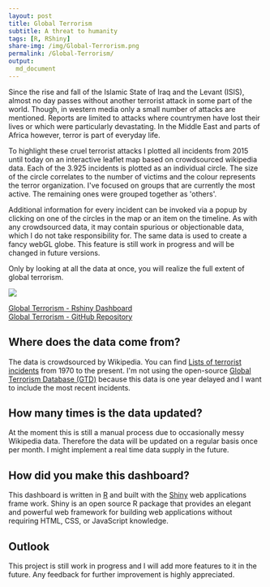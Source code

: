 ```yaml
---
layout: post
title: Global Terrorism
subtitle: A threat to humanity
tags: [R, RShiny]
share-img: /img/Global-Terrorism.png
permalink: /Global-Terrorism/
output:
  md_document
---
```




Since the rise and fall of the Islamic State of Iraq and the Levant (ISIS), almost no day passes without another terrorist attack in some part of the world. Though, in western media only a small number of attacks are mentioned. Reports are limited to attacks where countrymen have lost their lives or which were particularly devastating. In the Middle East and parts of Africa however, terror is part of everyday life.

To highlight these cruel terrorist attacks I plotted all incidents from 2015 until today on an interactive leaflet map based on crowdsourced wikipedia data. Each of the 3.925 incidents is plotted as an individual circle. The size of the circle correlates to the number of victims and the colour represents the terror organization. I've focused on groups that are currently the most active. The remaining ones were grouped together as 'others'.

Additional information for every incident can be invoked via a popup by clicking on one of the circles in the map or an item on the timeline. As with any crowdsourced data, it may contain spurious or objectionable data, which I do not take responsibility for. The same data is used to create a fancy webGL globe. This feature is still work in progress and will be changed in future versions.

Only by looking at all the data at once, you will realize the full extent of global terrorism.

![](https://github.com/DominikKoch/dominikkoch.github.io/blob/master/img/Global-Terrorism-Map.png?raw=true)

[Global Terrorism - Rshiny Dashboard](https://datascience42.shinyapps.io/terrorism/)   
[Global Terrorism - GitHub Repository](https://github.com/DominikKoch/Terrorism)

## Where does the data come from?

The data is crowdsourced by Wikipedia. You can find [Lists of terrorist incidents](https://en.wikipedia.org/wiki/List_of_terrorist_incidents#1970%E2%80%93present) from 1970 to the present. I'm not using the open-source [Global Terrorism Database (GTD)](https://www.start.umd.edu/gtd/) because this data is one year delayed and I want to include the most recent incidents. 

## How many times is the data updated?

At the moment this is still a manual process due to occasionally messy Wikipedia data. Therefore the data will be updated on a regular basis once per month. I might implement a real time data supply in the future. 

## How did you make this dashboard?

This dashboard is written in [R](https://www.r-project.org/) and built with the [Shiny](https://shiny.rstudio.com/) web applications frame work. Shiny is an open source R package that provides an elegant and powerful web framework for building web applications without requiring HTML, CSS, or JavaScript knowledge. 

## Outlook

This project is still work in progress and I will add more features to it in the future. Any feedback for further improvement is highly appreciated.
